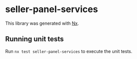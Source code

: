 # seller-panel-services

This library was generated with [Nx](https://nx.dev).

## Running unit tests

Run `nx test seller-panel-services` to execute the unit tests.

